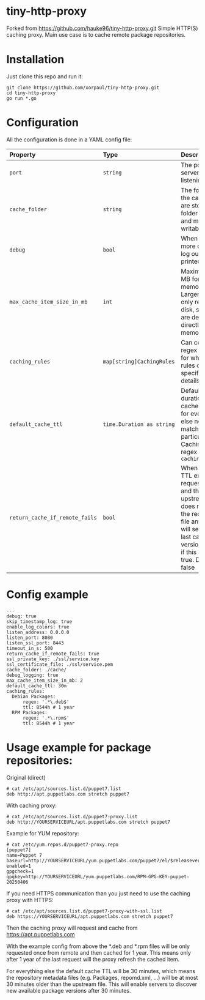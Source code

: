 # tiny-http-proxy

Forked from https://github.com/hauke96/tiny-http-proxy.git
Simple HTTP(S) caching proxy.
Main use case is to cache remote package repositories.

# Installation
Just clone this repo and run it:

```
git clone https://github.com/xorpaul/tiny-http-proxy.git
cd tiny-http-proxy
go run *.go
```

# Configuration
All the configuration is done in a YAML config file:

| Property | Type | Description |
|:---|:---|:---|
| `port` | `string` | The port this server is listening to. |
| `cache_folder` | `string` | The folder where the cache files are stored. This folder must exist and must be writable. |
| `debug` | `bool` | When set to true, more detailed log output is printed. |
| `max_cache_item_size_in_mb` | `int` | Maximum size in MB for the in-memory cache. Larger files are only read from disk, smaller files are delivered directly from the memory. |
| `caching_rules` | `map[string]CachingRules` | Can contain regex patterns for which cache rules can be specified, see details. |
| `default_cache_ttl` | `time.Duration as string` | Default time duration to cache responses for everything else not matching a particular CachingRules regex from `caching_rules` |
| `return_cache_if_remote_fails` | `bool` | When the cache TTL expired of a requested URL and the upstream/remote does not serve the requested file anymore, we will serve the last cached version anyway, if this is set to true. Default is false |

# Config example

```
---
debug: true
skip_timestamp_log: true
enable_log_colors: true
listen_address: 0.0.0.0
listen_port: 8080
listen_ssl_port: 8443
timeout_in_s: 500
return_cache_if_remote_fails: true
ssl_private_key: ./ssl/service.key
ssl_certificate_file: ./ssl/service.pem
cache_folder: ./cache/
debug_logging: true
max_cache_item_size_in_mb: 2
default_cache_ttl: 30m
caching_rules:
  Debian Packages:
      regex: '.*\.deb$'
      ttl: 8544h # 1 year
  RPM Packages:
      regex: '.*\.rpm$'
      ttl: 8544h # 1 year
```

# Usage example for package repositories:
Original (direct)

```
# cat /etc/apt/sources.list.d/puppet7.list
deb http://apt.puppetlabs.com stretch puppet7
```
With caching proxy:

```
# cat /etc/apt/sources.list.d/puppet7-proxy.list
deb http://YOURSERVICEURL/apt.puppetlabs.com stretch puppet7
```
Example for YUM repository:
```
# cat /etc/yum.repos.d/puppet7-proxy.repo
[puppet7]
name=Puppet 7
baseurl=http://YOURSERVICEURL/yum.puppetlabs.com/puppet7/el/$releasever/$basearch/
enabled=1
gpgcheck=1
gpgkey=http://YOURSERVICEURL/yum.puppetlabs.com/RPM-GPG-KEY-puppet-20250406
```

If you need HTTPS communication than you just need to use the caching proxy with HTTPS:

```
# cat /etc/apt/sources.list.d/puppet7-proxy-with-ssl.list
deb https://YOURSERVICEURL/apt.puppetlabs.com stretch puppet7
```
Then the caching proxy will request and cache from https://apt.puppetlabs.com

With the example config from above the *.deb and *.rpm files will be only requested once from remote and then cached for 1 year.
This means only after 1 year of the last request will the proxy refresh the cached item.

For everything else the default cache TTL will be 30 minutes, which means the repository metadata files (e.g. Packages, repomd.xml, ...) will be at most 30 minutes older than the upstream file.
This will enable servers to discover new available package versions after 30 minutes.
